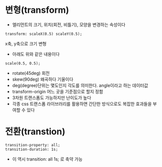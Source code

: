 # 변형(transform)

* 엘리먼트의 크기, 위치(회전, 비틀기), 모양을 변경하는 속성이다
```
transform: scaleX(0.5) scaleY(0.5);
```
x축, y축으로 크기 변형
* 아래도 위와 같은 내용이다
```
scale(0.5, 0.5);
```
* rotate(45deg)  회전  
* skew(90deg)  왜곡하다 기울이다
* deg(degree)단위는 몇도인지 각도를 의미한다. angle이라고 하는 데이터값
* transform-origin 어느 곳을 기준점으로 할지 정함
* 3차원 트랜스폼도 가능하지만 난이도가 높다
* 각종 css 트랜스폼 라이브러리를 활용하면 간단한 방식으로도 복잡한 효과들을 부여할 수 있다

# 전환(transtion)
```
transition-property: all;
transition-duration: 1s; 
```
* 이 역시 transition: all 1s;  로 축약 가능

